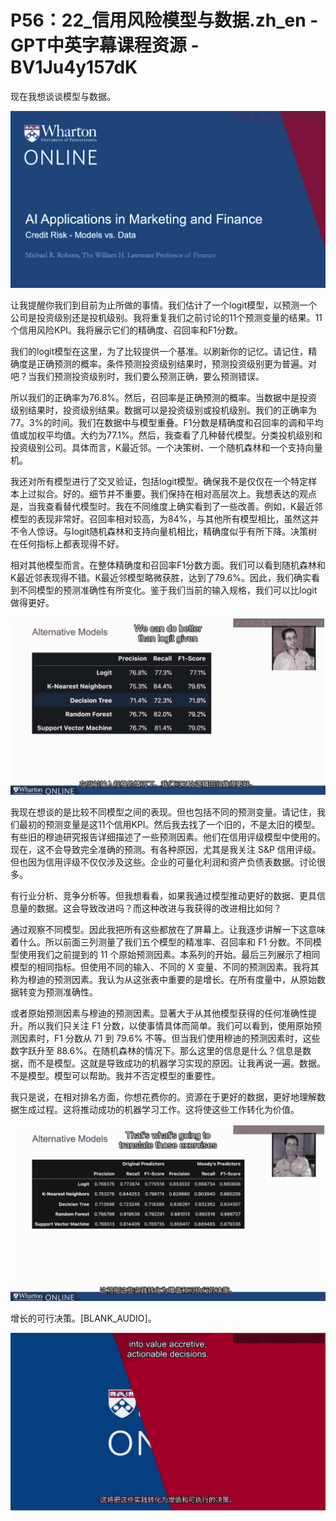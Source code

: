 # P56：22_信用风险模型与数据.zh_en - GPT中英字幕课程资源 - BV1Ju4y157dK

现在我想谈谈模型与数据。

![](img/93faf429e2a0e6bbf679cef1a4773fbb_1.png)

让我提醒你我们到目前为止所做的事情。我们估计了一个logit模型，以预测一个公司是投资级别还是投机级别。我将重复我们之前讨论的11个预测变量的结果。11个信用风险KPI。我将展示它们的精确度、召回率和F1分数。

我们的logit模型在这里，为了比较提供一个基准。以刷新你的记忆。请记住，精确度是正确预测的概率。条件预测投资级别结果时，预测投资级别更为普遍。对吧？当我们预测投资级别时，我们要么预测正确，要么预测错误。

所以我们的正确率为76.8%。然后，召回率是正确预测的概率。当数据中是投资级别结果时，投资级别结果。数据可以是投资级别或投机级别。我们的正确率为77。3%的时间。我们在数据中与模型重叠。F1分数是精确度和召回率的调和平均值或加权平均值。大约为77.1%。然后，我查看了几种替代模型。分类投机级别和投资级别公司。具体而言，K最近邻。一个决策树、一个随机森林和一个支持向量机。

我还对所有模型进行了交叉验证，包括logit模型。确保我不是仅仅在一个特定样本上过拟合。好的。细节并不重要。我们保持在相对高层次上。我想表达的观点是，当我查看替代模型时。我在不同维度上确实看到了一些改善。例如，K最近邻模型的表现非常好。召回率相对较高，为84%，与其他所有模型相比，虽然这并不令人惊讶。与logit随机森林和支持向量机相比，精确度似乎有所下降。决策树在任何指标上都表现得不好。

相对其他模型而言。在整体精确度和召回率F1分数方面。我们可以看到随机森林和K最近邻表现得不错。K最近邻模型略微获胜，达到了79.6%。因此，我们确实看到不同模型的预测准确性有所变化。鉴于我们当前的输入规格，我们可以比logit做得更好。

![](img/93faf429e2a0e6bbf679cef1a4773fbb_3.png)

我现在想谈的是比较不同模型之间的表现。但也包括不同的预测变量。请记住，我们最初的预测变量是这11个信用KPI。然后我去找了一个旧的，不是太旧的模型。有些旧的穆迪研究报告详细描述了一些预测因素。他们在信用评级模型中使用的。现在，这不会导致完全准确的预测。有各种原因，尤其是我关注 S&P 信用评级。但也因为信用评级不仅仅涉及这些。企业的可量化利润和资产负债表数据。讨论很多。

有行业分析、竞争分析等。但我想看看，如果我通过模型推动更好的数据、更具信息量的数据。这会导致改进吗？而这种改进与我获得的改进相比如何？

通过观察不同模型。因此我把所有这些都放在了屏幕上。让我逐步讲解一下这意味着什么。所以前面三列测量了我们五个模型的精准率、召回率和 F1 分数。不同模型使用我们之前提到的 11 个原始预测因素。本系列的开始。最后三列展示了相同模型的相同指标。但使用不同的输入、不同的 X 变量、不同的预测因素。我将其称为穆迪的预测因素。我认为从这张表中重要的是增长。在所有度量中，从原始数据转变为预测准确性。

或者原始预测因素与穆迪的预测因素。显著大于从其他模型获得的任何准确性提升。所以我们只关注 F1 分数，以使事情具体而简单。我们可以看到，使用原始预测因素时，F1 分数从 71 到 79.6% 不等。但当我们使用穆迪的预测因素时，这些数字跃升至 88.6%。在随机森林的情况下。那么这里的信息是什么？信息是数据，而不是模型。这就是导致成功的机器学习实现的原因。让我再说一遍。数据。不是模型。模型可以帮助。我并不否定模型的重要性。

我只是说，在相对排名方面，你想花费你的。资源在于更好的数据，更好地理解数据生成过程。这将推动成功的机器学习工作。这将使这些工作转化为价值。

![](img/93faf429e2a0e6bbf679cef1a4773fbb_5.png)

增长的可行决策。[BLANK_AUDIO]。

![](img/93faf429e2a0e6bbf679cef1a4773fbb_7.png)
